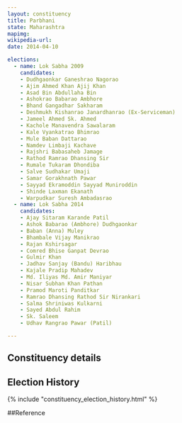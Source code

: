 ```yaml
---
layout: constituency
title: Parbhani
state: Maharashtra
mapimg: 
wikipedia-url: 
date: 2014-04-10

elections: 
  - name: Lok Sabha 2009
    candidates: 
    - Dudhgaonkar Ganeshrao Nagorao 
    - Ajim Ahmed Khan Ajij Khan 
    - Asad Bin Abdullaha Bin 
    - Ashokrao Babarao Ambhore 
    - Bhand Gangadhar Sakharam 
    - Deshmukh Kishanrao Janardhanrao (Ex-Serviceman) 
    - Jameel Ahmed Sk. Ahmed 
    - Kachole Manavendra Sawalaram 
    - Kale Vyankatrao Bhimrao 
    - Mule Baban Dattarao 
    - Namdev Limbaji Kachave 
    - Rajshri Babasaheb Jamage 
    - Rathod Ramrao Dhansing Sir 
    - Rumale Tukaram Dhondiba 
    - Salve Sudhakar Umaji 
    - Samar Gorakhnath Pawar 
    - Sayyad Ekramoddin Sayyad Muniroddin 
    - Shinde Laxman Ekanath 
    - Warpudkar Suresh Ambadasrao  
  - name: Lok Sabha 2014
    candidates: 
    - Ajay Sitaram Karande Patil 
    - Ashok Babarao (Ambhore) Dudhgaonkar 
    - Baban (Anna) Muley 
    - Bhambale Vijay Manikrao 
    - Rajan Kshirsagar 
    - Comred Bhise Ganpat Devrao 
    - Gulmir Khan 
    - Jadhav Sanjay (Bandu) Haribhau 
    - Kajale Pradip Mahadev 
    - Md. Iliyas Md. Amir Maniyar 
    - Nisar Subhan Khan Pathan 
    - Pramod Maroti Panditkar 
    - Ramrao Dhansing Rathod Sir Nirankari 
    - Salma Shriniwas Kulkarni 
    - Sayed Abdul Rahim 
    - Sk. Saleem 
    - Udhav Rangrao Pawar (Patil)  

---
```


## Constituency details


## Election History
{% include "constituency_election_history.html" %}

##Reference

